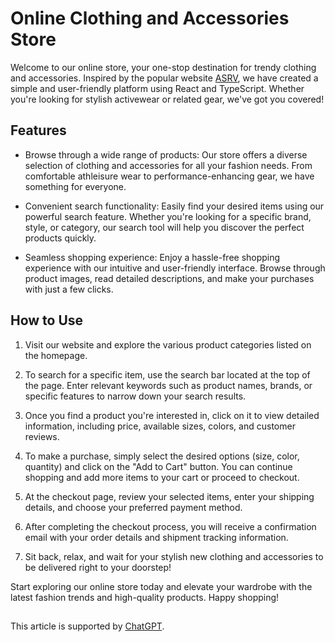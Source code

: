 # Online Clothing and Accessories Store

Welcome to our online store, your one-stop destination for trendy clothing and accessories. Inspired by the popular website [ASRV](https://asrv.com/), we have created a simple and user-friendly platform using React and TypeScript. Whether you're looking for stylish activewear or related gear, we've got you covered!

## Features

- Browse through a wide range of products: Our store offers a diverse selection of clothing and accessories for all your fashion needs. From comfortable athleisure wear to performance-enhancing gear, we have something for everyone.

- Convenient search functionality: Easily find your desired items using our powerful search feature. Whether you're looking for a specific brand, style, or category, our search tool will help you discover the perfect products quickly.

- Seamless shopping experience: Enjoy a hassle-free shopping experience with our intuitive and user-friendly interface. Browse through product images, read detailed descriptions, and make your purchases with just a few clicks.

## How to Use

1. Visit our website and explore the various product categories listed on the homepage.

2. To search for a specific item, use the search bar located at the top of the page. Enter relevant keywords such as product names, brands, or specific features to narrow down your search results.

3. Once you find a product you're interested in, click on it to view detailed information, including price, available sizes, colors, and customer reviews.

4. To make a purchase, simply select the desired options (size, color, quantity) and click on the "Add to Cart" button. You can continue shopping and add more items to your cart or proceed to checkout.

5. At the checkout page, review your selected items, enter your shipping details, and choose your preferred payment method.

6. After completing the checkout process, you will receive a confirmation email with your order details and shipment tracking information.

7. Sit back, relax, and wait for your stylish new clothing and accessories to be delivered right to your doorstep!

Start exploring our online store today and elevate your wardrobe with the latest fashion trends and high-quality products. Happy shopping!

##

This article is supported by [ChatGPT](https://openai.com/).
